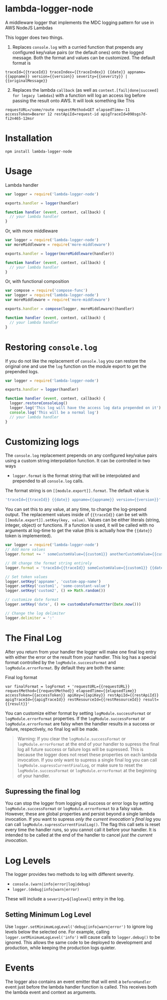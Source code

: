 # lambda-logger-node

A middleware logger that implements the MDC logging pattern for use in AWS NodeJS Lambdas

This logger does two things.

1. Replaces `console.log` with a curried function that prepends any configured key/value pairs (or the default ones) onto the logged message. Both the format and values can be customized. The default format is
```
traceId={{traceId}} traceIndex={{traceIndex}} {{date}} appname={{appname}} version={{version}} severity={{severity}} | {{originalMessage}}
```

2. Replaces the lambda `callback` (as well as `context.[fail|done|succeed] for legacy lambdas`) with a function will log an access log before passing the result onto AWS. It will look something like This
```
requestURL=/some/route requestMethod=GET elapsedTime=-11 accessToken=Bearer 12 restApiId=request-id apigTraceId=098sgs7d-fi2n465-12msr
```

# Installation

```
npm install lambda-logger-node
```

# Usage

Lambda handler

```javascript
var logger = require('lambda-logger-node')

exports.handler = logger(handler)

function handler (event, context, callback) {
  // your lambda handler
}

```

Or, with more middleware

```javascript
var logger = require('lambda-logger-node')
var moreMiddleware = require('more-middleware')

exports.handler = logger(moreMiddleware(handler))

function handler (event, context, callback) {
  // your lambda handler
}
```

Or, with functional composition

```javascript
var compose = require('compose-func')
var logger = require('lambda-logger-node')
var moreMiddleware = require('more-middleware')

exports.handler = compose(logger, moreMiddleware)(handler)

function handler (event, context, callback) {
  // your lambda handler
}
```

# Restoring `console.log`

If you do not like the replacement of `console.log` you can restore the original one and use the `log` function on the module export to get the prepended logs.

```javascript
var logger = require('lambda-logger-node')

exports.handler = logger(handler)

function handler (event, context, callback) {
  logger.restoreConsoleLog()
  logger.log('This log will have the access log data prepended on it')
  console.log('This will be a normal log')
  // your lambda handler
}
```

# Customizing logs

The `console.log` replacement prepends on any configured key/value pairs using a custom string interpolation function. It can be controlled in two ways

* `logger.format` is the format string that will be interpolated and prepended to all `console.log` calls.


 The format string is on `[[module.export]].format`. The default value is

```javascript
'traceId={{traceId}} {{date}} appname={{appname}} version={{version}}'
```

You can set this to any value, at any time, to change the log-prepend output. The replacement values inside of `{{traceId}}` can be set with `[[module.export]].setKey(key, value)`. Values can be either literals (string, integer, object) or functions. If a function is used, it will be called with no arguments at log-time to get the value (this is actually how the `{{date}}` token is implemented).

```javascript
var logger = require('lambda-logger-node')
// Add more values
logger.format += ' someCustomValue={{custom1}} anotherCustomValue={{custom2}}'

// OR change the format string entirely
logger.format = 'traceId={{traceId}} someCustomValue={{custom1}} {{date}} appname={{appname}}'

// Set token values
logger.setKey('appname', 'custom-app-name')
logger.setKey('custom1', 'some-constant-value')
logger.setKey('custom2', () => Math.random())

// customize date format
logger.setKey('date', () => customDateFormattter(Date.now()))

// Change the log delimiter
logger.delimiter = ':'
```


# The Final Log

After you return from your handler the logger will make one final log entry with either the error or the result from your handler. This log has a special format controlled by the `logModule.successFormat` and `logModule.errorFormat`. By default they are both the same:

Final log format

```
var finalFormat = logFormat + 'requestURL={{requestURL}} requestMethod={{requestMethod}} elapsedTime={{elapsedTime}} accessToken={{accessToken}} apiKey={{apiKey}} restApiId={{restApiId}} apigTraceId={{apigTraceId}} restResourceId={{restResourceId}} result={{result}}'
```

You can customize either format by setting `logModule.successFormat` or `logModule.errorFormat` properties. If the `logModule.successFormat` or `logModule.errorFormat` are falsy when the handler results in a success or failure, respectively, no final log will be made.

> Warning: If you clear the `logModule.successFormat` or `logModule.errorFormat` at the end of your handler to supress the final log all future success or failure logs will be supressed. This is because the logger does not reset these properties on each lambda invocation. If you only want to supress a single final log you can call `logModule.supressCurrentFinalLog`, or make sure to reset the `logModule.successFormat` or `logModule.errorFormat` at the beginning of your handler.

## Supressing the final log

You can stop the logger from logging all success or error logs by setting `logModule.successFormat` or `logModule.errorFormat` to a falsy value. However, these are global properties and persist beyond a single lambda invocation. If you want to supress *only the current invocation's final log* you can call `logModule.supressCurrentFinalLog()`. The flag this call sets is reset every time the handler runs, so you cannot call it before your handler. It is intended to be called at the end of the handler to cancel *just the current invocation*.

# Log Levels

The logger provides two methods to log with different severity.

* `console.(warn|info|error|log|debug)`
* `logger.(debug|info|warn|error)`

These will include a `severity=${loglevel}` entry in the log.

## Setting Minimum Log Level

Use `logger.setMinimumLogLevel('debug|info|warn|error')` to ignore log levels below the selected one. For example, calling `logger.setMinimumLogLevel('info')` will cause calls to `logger.debug()` to be ignored. This allows the same code to be deployed to development and production, while keeping the production logs quieter.

# Events

The logger also contains an event emitter that will emit a `beforeHandler` event just before the lambda handler function is called. This receives both the lambda event and context as arguments.
